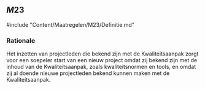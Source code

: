 ## $M23$

#include "Content/Maatregelen/M23/Definitie.md"

### Rationale

Het inzetten van projectleden die bekend zijn met de Kwaliteitsaanpak zorgt voor een soepeler start van een nieuw project omdat zij bekend zijn met de inhoud van de Kwaliteitsaanpak, zoals kwaliteitsnormen en tools, en omdat zij al doende nieuwe projectleden bekend kunnen maken met de Kwaliteitsaanpak.
